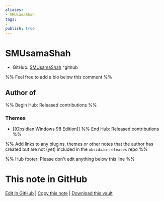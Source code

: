 ```yaml
---
aliases:
- SMUsamaShah
tags:
- 
publish: true
---
```


# SMUsamaShah

- GitHub: [SMUsamaShah](https://github.com/SMUsamaShah/) ^github
<!-- - Discord: `@` ^discord-->
<!-- - Website: <> ^website-->
<!-- - [[Publish sites|Publish site]]: <https://> ^publish-->

%% Feel free to add a bio below this comment %%


## Author of

%% Begin Hub: Released contributions %%

### Themes
- [[Obsidian Windows 98 Edition]]
%% End Hub: Released contributions %%

%% Add links to any plugins, themes or other notes that the author has created but are not (yet) included in the `obsidian-releases` repo %%

<!--
### Unlisted plugins
-->

<!--
### Others
-->

<!--
## Sponsor this author
-->

<!-- - [[GitHub sponsors]]: [Sponsor @SMUsamaShah on GitHub Sponsors](https://github.com/sponsors/SMUsamaShah) ^github-sponsor-->
<!-- - [[Buy me a coffee]]: <https://> ^buy-me-a-coffee-->
<!-- - [[PayPal]]: <https://> ^paypal-->
<!-- - [[Patreon]]: <https://> ^patreon-->

<!--
## Follow this author
-->

<!-- - [[YouTube Channels|On YouTube]]: <https://> ^youtube-->
<!-- - Twitter: <https://> ^twitter-->
<!-- - ... -->

%% Hub footer: Please don't edit anything below this line %%

# This note in GitHub

<span class="git-footer">[Edit In GitHub](https://github.dev/obsidian-community/obsidian-hub/blob/main/01%20-%20Community/People/SMUsamaShah.md "git-hub-edit-note") | [Copy this note](https://raw.githubusercontent.com/obsidian-community/obsidian-hub/main/01%20-%20Community/People/SMUsamaShah.md "git-hub-copy-note") | [Download this vault](https://github.com/obsidian-community/obsidian-hub/archive/refs/heads/main.zip "git-hub-download-vault") </span>
